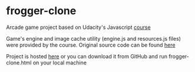 # frogger-clone
Arcade game project based on Udacity's Javascript [course](https://www.udacity.com/course/object-oriented-javascript--ud015)

Game's engine and image cache utility (engine.js and resources.js files) were provided by the course. Original source code can be found [here](https://github.com/udacity/frontend-nanodegree-arcade-game)

Project is hosted [here](http://artursipatenko.com/projects/frogger-clone) or you can download it from GitHub and run frogger-clone.html on your local machine
